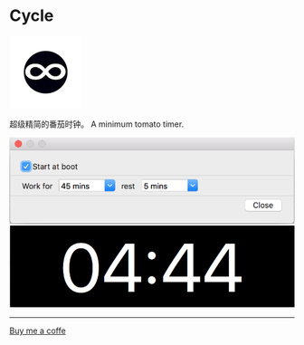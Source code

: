 Cycle
=======

![icon](cycle-icon.png)

超级精简的番茄时钟。 A minimum tomato timer.

![设置页面/settings](settings.png)
![Timer](timer.png)

----

[Buy me a coffe](paypal.me/camelcc)

